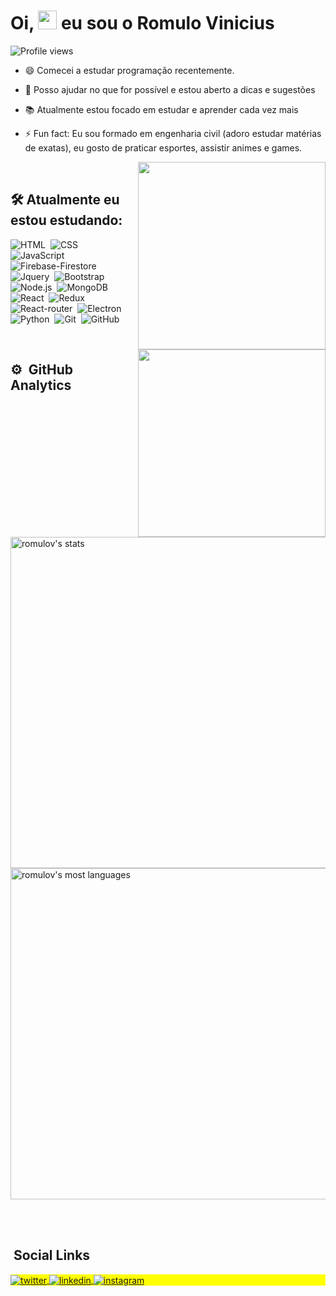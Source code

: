 



<h1 align="left">Oi, <img src="https://raw.githubusercontent.com/kaueMarques/kaueMarques/master/hi.gif" width="30px"> eu sou o Romulo Vinicius</h1>
<p align="left"> <img src="https://komarev.com/ghpvc/?username=romulov&color=yellow" alt="Profile views" /> </p>

- 😄 Comecei a estudar programação recentemente.

- 🤝 Posso ajudar no que for possível e estou aberto a dicas e sugestões

- 📚 Atualmente estou focado em estudar e aprender cada vez mais

- ⚡ Fun fact: Eu sou formado em engenharia civil (adoro estudar matérias de exatas), eu gosto de praticar esportes, assistir animes e games. 
<img align="right" src="https://user-images.githubusercontent.com/102977521/170363857-be5689aa-cca2-49d5-af91-b8a443340e33.gif" width="300px">


<br>

## 🛠 Atualmente eu estou estudando:

![HTML](https://img.shields.io/badge/-HTML-05122A?style=flat&logo=HTML5)&nbsp;
![CSS](https://img.shields.io/badge/-CSS-05122A?style=flat&logo=CSS3&logoColor=1572B6)&nbsp;
![JavaScript](https://img.shields.io/badge/-JavaScript-05122A?style=flat&logo=javascript)&nbsp;
![Firebase-Firestore](https://img.shields.io/badge/-Firebase-05122A?style=flat&logo=firebase)&nbsp;
![Jquery](https://img.shields.io/badge/-Jquery-05122A?style=flat&logo=jquery)&nbsp;
![Bootstrap](https://img.shields.io/badge/-Bootstrap-05122A?style=flat&logo=bootstrap)&nbsp;
![Node.js](https://img.shields.io/badge/-Node.js-05122A?style=flat&logo=node.js)&nbsp;
![MongoDB](https://img.shields.io/badge/-MongoDB-05122A?style=flat&logo=mongodb)&nbsp;
![React](https://img.shields.io/badge/-React-05122A?style=flat&logo=react)&nbsp;
![Redux](https://img.shields.io/badge/-Redux-05122A?style=flat&logo=redux)&nbsp;
![React-router](https://img.shields.io/badge/-React_Router-05122A?style=flat&logo=react-router)&nbsp;
![Electron](https://img.shields.io/badge/-Electron-05122A?style=flat&logo=electron)&nbsp;
![Python](https://img.shields.io/badge/-Python-05122A?style=flat&logo=python)&nbsp;
![Git](https://img.shields.io/badge/-Git-05122A?style=flat&logo=git)&nbsp;
![GitHub](https://img.shields.io/badge/-GitHub-05122A?style=flat&logo=github)&nbsp;

<img align="right" src="https://user-images.githubusercontent.com/102977521/170362706-7ce81b62-666c-4398-85f8-4ad8e0cdd438.gif" width="300px">
<br>

## ⚙️ &nbsp;GitHub Analytics

<p align="left">
<img width="530em" src="https://github-readme-stats.vercel.app/api?username=romulov&show_icons=true&theme=vision-friendly-dark" alt="romulov's stats"/>
<img width="530em" src="https://github-readme-stats.vercel.app/api/top-langs/?username=romulov&layout=compact&theme=vision-friendly-dark" alt="romulov's most languages"/>
</p>

<br><br>

## &nbsp;Social Links

<p align="left" style="background:yellow">
<a href="https://twitter.com" target="_blank">
  <img align="center" src="https://img.shields.io/badge/-romulovinicius-05122A?style=flat&logo=twitter" alt="twitter"/>  
</a>
<a href="https://linkedin.com" target="_blank">
  <img align="center" src="https://img.shields.io/badge/-romulovinicius-05122A?style=flat&logo=linkedin" alt="linkedin"/>
</a>
<a href="https://instagram.com" target="_blank">
 <img align="center" src="https://img.shields.io/badge/-romulovinicius-05122A?style=flat&logo=instagram" alt="instagram"/>
</a>

</p>

